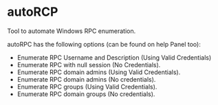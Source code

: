 # autoRCP
Tool to automate Windows RPC enumeration.

autoRPC has the following options (can be found on help Panel too):

* Enumerate RPC Username and Description (Using Valid Credentials)
* Enumerate RPC with null session (No Credentials).
* Enumerate RPC domain admins (Using Valid Credentials).
* Enumerate RPC domain admins (No credentials).
* Enumerate RPC groups (Using Valid Credentials).
* Enumerate RPC domain groups (No credentials).



